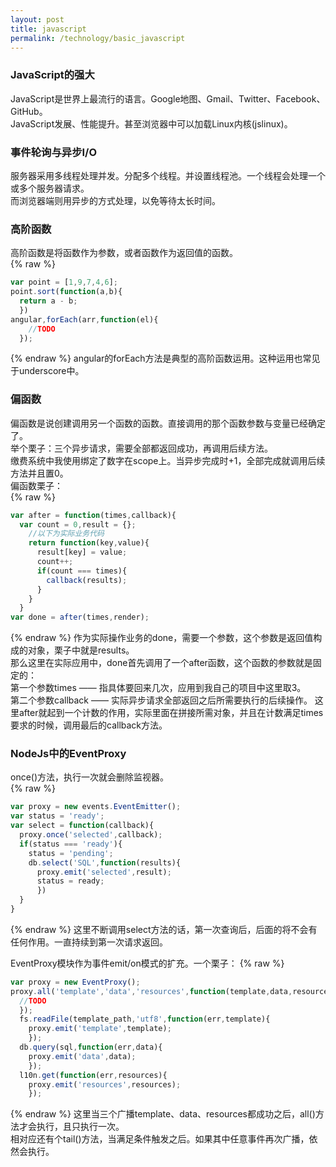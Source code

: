 ```yaml
---
layout: post
title: javascript
permalink: /technology/basic_javascript
---
```


### JavaScript的强大
  JavaScript是世界上最流行的语言。Google地图、Gmail、Twitter、Facebook、GitHub。  
  JavaScript发展、性能提升。甚至浏览器中可以加载Linux内核(jslinux)。  

### 事件轮询与异步I/O
  服务器采用多线程处理并发。分配多个线程。并设置线程池。一个线程会处理一个或多个服务器请求。  
  而浏览器端则用异步的方式处理，以免等待太长时间。

### 高阶函数
  高阶函数是将函数作为参数，或者函数作为返回值的函数。  
  {% raw %}
  ```javascript
  var point = [1,9,7,4,6];  
  point.sort(function(a,b){  
    return a - b;  
    })
  angular,forEach(arr,function(el){  
      //TODO  
    });
  ```
  {% endraw %}
  angular的forEach方法是典型的高阶函数运用。这种运用也常见于underscore中。

### 偏函数
  偏函数是说创建调用另一个函数的函数。直接调用的那个函数参数与变量已经确定了。  
  举个栗子：三个异步请求，需要全部都返回成功，再调用后续方法。  
  缴费系统中我使用绑定了数字在scope上。当异步完成时+1，全部完成就调用后续方法并且置0。  
  偏函数栗子：  
  {% raw %}
  ```javascript
  var after = function(times,callback){
    var count = 0,result = {};
      //以下为实际业务代码
      return function(key,value){
        result[key] = value;
        count++;
        if(count === times){
          callback(results);
        }
      }
    }
  var done = after(times,render);
  ```
  {% endraw %}
  作为实际操作业务的done，需要一个参数，这个参数是返回值构成的对象，栗子中就是results。  
  那么这里在实际应用中，done首先调用了一个after函数，这个函数的参数就是固定的：  
  第一个参数times —— 指具体要回来几次，应用到我自己的项目中这里取3。  
  第二个参数callback —— 实际异步请求全部返回之后所需要执行的后续操作。
  这里after就起到一个计数的作用，实际里面在拼接所需对象，并且在计数满足times要求的时候，调用最后的callback方法。

### NodeJs中的EventProxy
  once()方法，执行一次就会删除监视器。  
  {% raw %}
  ```javascript
  var proxy = new events.EventEmitter();
  var status = 'ready';
  var select = function(callback){
    proxy.once('selected',callback);
    if(status === 'ready'){
      status = 'pending';
      db.select('SQL',function(results){
        proxy.emit('selected',result);
        status = ready;
        })
    }
  }
  ```
  {% endraw %}
  这里不断调用select方法的话，第一次查询后，后面的将不会有任何作用。一直持续到第一次请求返回。


  EventProxy模块作为事件emit/on模式的扩充。一个栗子：
  {% raw %}
  ```javascript
  var proxy = new EventProxy();
  proxy.all('template','data','resources',function(template,data,resources){
    //TODO
    });
    fs.readFile(template_path,'utf8',function(err,template){
      proxy.emit('template',template);
      });
    db.query(sql,function(err,data){
      proxy.emit('data',data);
      });
    l10n.get(function(err,resources){
      proxy.emit('resources',resources);
      });
  ```
  {% endraw %}
  这里当三个广播template、data、resources都成功之后，all()方法才会执行，且只执行一次。  
  相对应还有个tail()方法，当满足条件触发之后。如果其中任意事件再次广播，依然会执行。
